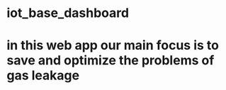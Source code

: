 # iot_base_dashboard
 
# in this web app our main focus is to save and optimize the problems of gas leakage
